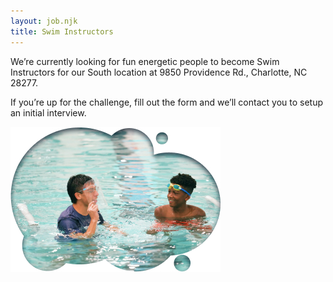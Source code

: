 ```yaml
---
layout: job.njk
title: Swim Instructors
---
```

<!--StartFragment-->

We’re currently looking for fun energetic people to become Swim Instructors for our South location at 9850 Providence Rd., Charlotte, NC 28277.

<!--EndFragment-->

If you’re up for the challenge, fill out the form and we’ll contact you to setup an initial interview.

![Swim instructor teaching kids](/static/uploads/swim-instructor-2.jpg)